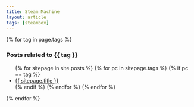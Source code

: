 ```yaml
---
title: Steam Machine
layout: article
tags: [steambox]
---
```



{% for tag in page.tags %}
### Posts related to {{ tag }} ###
<ul>
  {% for sitepage in site.posts %}
      {% for pc in sitepage.tags %}
        {% if pc == tag %}
          <li><a href="{{ sitepage.url }}">{{ sitepage.title }}</a></li>
        {% endif %}   <!-- cat-match-p -->
      {% endfor %}  <!-- page-category -->
  {% endfor %}  <!-- page -->
</ul>
{% endfor %}  <!-- cat -->

